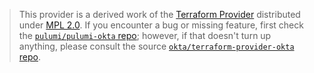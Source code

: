 > This provider is a derived work of the [Terraform Provider](https://github.com/okta/terraform-provider-okta)
> distributed under [MPL 2.0](https://www.mozilla.org/en-US/MPL/2.0/). If you encounter a bug or missing feature,
> first check the [`pulumi/pulumi-okta` repo](https://github.com/pulumi/pulumi-okta/issues); however, if that doesn't turn up anything,
> please consult the source [`okta/terraform-provider-okta` repo](https://github.com/okta/terraform-provider-okta/issues).